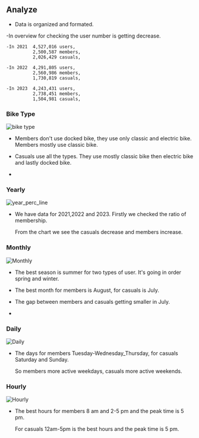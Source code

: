 ## Analyze

- Data is organized and formated.

-In overview for checking the user number is getting decrease.

    -In 2021  4,527,016 users,
              2,500,587 members,
              2,026,429 casuals,
              
    -In 2022  4,291,805 users,
              2,560,986 members,
              1,730,819 casuals,
              
    -In 2023  4,243,431 users,
              2,738,451 members,
              1,504,981 casuals,

### Bike Type

![bike type](https://github.com/user-attachments/assets/9cd745ea-4d73-4c2c-8e75-efb567fde875)

- Members don't use docked bike, they use only classic and electric bike. Members mostly use classic bike.
- Casuals use all the types. They use mostly classic bike then electric bike and lastly docked bike.

- 
### Yearly

![year_perc_line](https://github.com/user-attachments/assets/e505e05c-30d2-490a-b36c-3f1894333683)


- We have data for 2021,2022 and 2023. Firstly we checked the ratio of membership.
  
  From the chart we see the casuals decrease and members increase.



### Monthly

![Monthly](https://github.com/user-attachments/assets/4d66c5f8-f5d3-4978-a888-bef9a6e56a92)

   - The best season is summer for two types of user. It's going in order spring and winter.
     
   - The best month for members is August, for casuals is July.

   - The gap between members and casuals getting smaller in July.
     
   - 
### Daily

![Daily](https://github.com/user-attachments/assets/cedf0f81-0e77-4935-85d2-3b4a462aaf37)

   - The days for members Tuesday-Wednesday_Thursday, for casuals Saturday and Sunday.

     So members more active weekdays, casuals more active weekends.
### Hourly

![Hourly](https://github.com/user-attachments/assets/f856bd6f-41e4-4c93-aa52-1db146c6ab29)

   - The best hours for members 8 am and 2-5 pm and the peak time is 5 pm.

     For casuals 12am-5pm is the best hours and the peak time is 5 pm.






